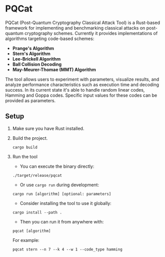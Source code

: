 # PQCat

PQCat (Post-Quantum Cryptography Classical Attack Tool) is a Rust-based framework for implementing and benchmarking classical attacks on post-quantum cryptography schemes. Currently it provides implementations of algorithms targeting code-based schemes:

- **Prange's Algorithm**
- **Stern's Algorithm**
- **Lee-Brickell Algorithm**
- **Ball Collision Decoding**
- **May-Meurer-Thomae (MMT) Algorithm**

The tool allows users to experiment with parameters, visualize results, and analyze performance characteristics such as execution time and decoding success.
In its current state it's able to handle random linear codes, Hamming and Goppa codes. Specific input values for these codes can be provided as parameters.

## Setup

1. Make sure you have Rust installed.
2. Build the project.

   ```cargo build```

3. Run the tool

   - You can execute the binary directly:

   ```./target/release/pqcat```

   - Or use `cargo run` during development:

   ```cargo run [algorithm] [optional: parameters]```

   - Consider installing the tool to use it globally:

   ```cargo install --path .```

   - Then you can run it from anywhere with:

   ```pqcat [algorithm]```

    For example:

   ```pqcat stern --n 7 --k 4 --w 1 --code_type hamming```
